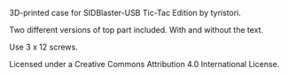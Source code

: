 3D-printed case for SIDBlaster-USB Tic-Tac Edition by tyristori.

Two different versions of top part included. With and without the text.

Use 3 x 12 screws.

Licensed under a Creative Commons Attribution 4.0 International License.
